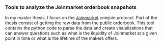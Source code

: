### Tools to analyze the Joinmarket orderbook snapshots

In my master thesis, I focus on the [Joinmarket](https://github.com/JoinMarket-Org/joinmarket-clientserver) coinjoin protocol. Part of the thesis consist of getting the raw data from the public orderbook.
This tool contains the python code to parse the data and create visualizations that can answer questions such as what is the liquidity of Joinmarket at a given point in time or what is the lifetime of the makers offers.
